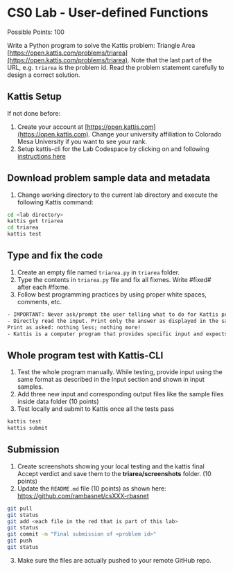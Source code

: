 # CS0 Lab - User-defined Functions

Possible Points: 100

Write a Python program to solve the Kattis problem: Triangle Area [https://open.kattis.com/problems/triarea](https://open.kattis.com/problems/triarea). Note that the last part of the URL, e.g. `triarea` is the problem id. Read the problem statement carefully to design a correct solution.

## Kattis Setup

If not done before:

1. Create your account at [https://open.kattis.com](https://open.kattis.com). Change your university affiliation to Colorado Mesa University if you want to see your rank.
2. Setup kattis-cli for the Lab Codespace by clicking on and following [instructions here](https://coloradomesa365-my.sharepoint.com/:w:/g/personal/rbasnet_coloradomesa_edu/ESYiqurabGZJrIKmpCT4FnEBcw25QfcGjk_HK5PnRYbveA?e=xVLbe9)

## Download problem sample data and metadata

1. Change working directory to the current lab directory and execute the following Kattis command:

```bash
cd <lab directory>
kattis get triarea
cd triarea
kattis test
```

## Type and fix the code

1. Create an empty file named `triarea.py` in `triarea` folder.
2. Type the contents in `triarea.py` file and fix all fixmes. Write #fixed# after each #fixme.
3. Follow best programming practices by using proper white spaces, comments, etc.

```txt
- IMPORTANT: Never ask/prompt the user telling what to do for Kattis problems. Kattis knows what to enter.
- Directly read the input. Print only the answer as displayed in the sample output.
Print as asked: nothing less; nothing more!
- Kattis is a computer program that provides specific input and expects exact output – to a space to give the correct verdict.
```

## Whole program test with Kattis-CLI

1. Test the whole program manually. While testing, provide input using the same format as described in the Input section and shown in input samples.
2. Add three new input and corresponding output files like the sample files inside data folder (10 points)
3. Test locally and submit to Kattis once all the tests pass

```bash
kattis test
kattis submit
```

## Submission

1. Create screenshots showing your local testing and the kattis final Accept verdict and save them to the **triarea/screenshots** folder. (10 points)
2. Update the `README.md` file (10 points) as shown here: https://github.com/rambasnet/csXXX-rbasnet

```bash
git pull
git status
git add <each file in the red that is part of this lab>
git status
git commit -m "Final submission of <problem id>"
git push
git status
```

3. Make sure the files are actually pushed to your remote GitHub repo.
